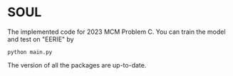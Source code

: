 # SOUL
The implemented code for 2023 MCM Problem C.
You can train the model and test on "EERIE" by 
```
python main.py
```
The version of all the packages are up-to-date.
